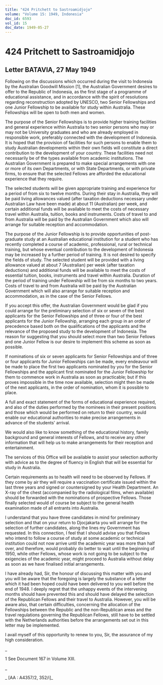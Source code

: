 ```yaml
---
title: "424 Pritchett to Sastroamidjojo"
volume: "Volume 15: 1949, Indonesia"
doc_id: 6593
vol_id: 15
doc_date: 1949-05-27
---
```


# 424 Pritchett to Sastroamidjojo

## Letter BATAVIA, 27 May 1949

Following on the discussions which occurred during the visit to Indonesia by the Australian Goodwill Mission [1], the Australian Government desires to offer to the Republic of Indonesia, as the first stage of a programme of educational assistance, and in accordance with the spirit of resolutions regarding reconstruction adopted by UNESCO, two Senior Fellowships and one Junior Fellowship to be available for study within Australia. These Fellowships will be open to both men and women.

The purpose of the Senior Fellowships is to provide higher training facilities and general experience within Australia to two senior persons who may or may not be University graduates and who are already employed in responsible work, preferably connected with the development of Indonesia. It is hoped that the provision of facilities for such persons to enable them to study Australian developments within their own fields will constitute a direct contribution to the development of your country. These facilities need not necessarily be of the types available from academic institutions. The Australian Government is prepared to make special arrangements with one or more of its own Departments, or with State Departments, or with private firms, to ensure that the selected Fellows are afforded the educational experience that they require.

The selected students will be given appropriate training and experience for a period of from six to twelve months. During their stay in Australia, they will be paid living allowances valued (after taxation deductions necessary under Australian Law have been made) at about 11 (Australian) per week, and certain additional funds will be available to meet the costs of necessary travel within Australia, tuition, books and instruments. Costs of travel to and from Australia will be paid by the Australian Government which also will arrange for suitable reception and accommodation.

The purpose of the Junior Fellowship is to provide opportunities of post-graduate study at an Australian educational institution for a student who has recently completed a course of academic, professional, rural or technical training, but whose eventual contribution to the development of Indonesia may be increased by a further period of training. It is not desired to specify the fields of study. The selected student will be provided with a living allowance valued at about 7 (Australian) per week (after taxation deductions) and additional funds will be available to meet the costs of essential tuition, books, instruments and travel within Australia. Duration of the period of training under Fellowship will be from six months to two years. Costs of travel to and from Australia will be paid by the Australian Government which will also arrange for suitable reception and accommodation, as in the case of the Senior Fellows.

If you accept this offer, the Australian Government would be glad if you could arrange for the preliminary selection of six or seven of the best applicants for the Senior Fellowships and of three or four of the best applicants for the Junior Fellowship, arranging each group in an order of precedence based both on the qualifications of the applicants and the relevance of the proposed study to the development of Indonesia. The reason for suggesting that you should select more than two Senior Fellows and one Junior Fellow is our desire to implement this scheme as soon as possible.

If nominations of six or seven applicants for Senior Fellowships and of three or four applicants for Junior Fellowships can be made, every endeavour will be made to place the first two applicants nominated by you for the Senior Fellowships and the applicant first nominated for the Junior Fellowship for them to commence work in Australia as soon as practicable; but if this proves impossible in the time now available, selection might then be made of the next applicants, in the order of nomination, whom it is possible to place.

A full and exact statement of the forms of educational experience required, and also of the duties performed by the nominees in their present positions and those which would be performed on return to their country, would enable our educational authorities to make precise arrangements in advance of the students' arrival.

We would also like to know something of the educational history, family background and general interests of Fellows, and to receive any other information that will help us to make arrangements for their reception and entertainment.

The services of this Office will be available to assist your selection authority with advice as to the degree of fluency in English that will be essential for study in Australia.

Certain requirements as to health will need to be observed by Fellows. If they come by air they will require a vaccination certificate issued within the last three years and signed or countersigned by your Health Department. An X-ray of the chest (accompanied by the radiological films, when available) should be forwarded with the nominations of prospective Fellows. Those finally selected would of course be subject to the general health examination made of all entrants into Australia.

I understand that you have three candidates in mind for preliminary selection and that on your return to Djocjakarta you will arrange for the selection of further candidates, along the lines my Government has requested. In this connection, I feel that I should advise you that Fellows who intend to follow a course of study at some academic or technical institution could not now arrive until the academic year was more than half over, and therefore, would probably do better to wait until the beginning of 1950, while other Fellows, whose work is not going to be subject to the exigencies of the academic year, might proceed to Australia without delay as soon as we have finalised initial arrangements.

I have already had, Sir, the honour of discussing this matter with you and you will be aware that the foregoing is largely the substance of a letter which it had been hoped could have been delivered to you well before the end of 1948. I deeply regret that the unhappy events of the intervening months should have prevented this and should have delayed the selection of the Republican Fellows and their travel to Australia. However, you will be aware also, that certain difficulties, concerning the allocation of the Fellowships between the Republic and the non-Republican areas and the travel regulations governing the Republican Fellows, still have to be settled with the Netherlands authorities before the arrangements set out in this letter may be implemented.

I avail myself of this opportunity to renew to you, Sir, the assurance of my high consideration.

_

1 See Document 167 in Volume XIII.

_

_ [AA : A4357/2, 352/i]_
